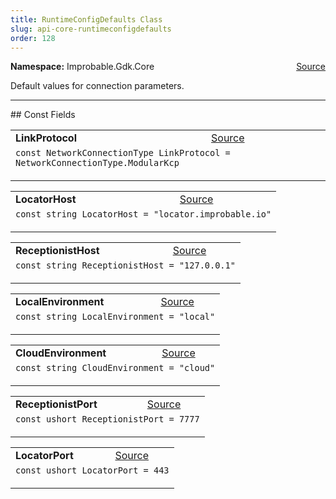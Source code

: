 ```yaml
---
title: RuntimeConfigDefaults Class
slug: api-core-runtimeconfigdefaults
order: 128
---
```


<p><b>Namespace:</b> Improbable.Gdk.Core<span style="float: right"><a href="https://www.github.com/spatialos/gdk-for-unity/blob/0.3.3/workers/unity/Packages/io.improbable.gdk.core/Config/RuntimeConfig.cs/#L8">Source</a></span></p>

</p>


<p>Default values for connection parameters. </p>






</p>
<hr style="width:100%; border-top-color:#d8d8d8" />
## Const Fields


</p>


<table class="io-api-doc">    <tr>        <td class="io-api-doc-name"><a id="linkprotocol"></a><b>LinkProtocol</b></td>        <td class="io-api-doc-source"><a href="https://www.github.com/spatialos/gdk-for-unity/blob/0.3.3/workers/unity/Packages/io.improbable.gdk.core/Config/RuntimeConfig.cs/#L10">Source</a></td>    </tr>    <tr>        <td class="io-api-doc-content" colspan="2"><code>const NetworkConnectionType LinkProtocol = NetworkConnectionType.ModularKcp</code></p></td>    </tr></table>
<table class="io-api-doc">    <tr>        <td class="io-api-doc-name"><a id="locatorhost"></a><b>LocatorHost</b></td>        <td class="io-api-doc-source"><a href="https://www.github.com/spatialos/gdk-for-unity/blob/0.3.3/workers/unity/Packages/io.improbable.gdk.core/Config/RuntimeConfig.cs/#L11">Source</a></td>    </tr>    <tr>        <td class="io-api-doc-content" colspan="2"><code>const string LocatorHost = &quot;locator.improbable.io&quot;</code></p></td>    </tr></table>
<table class="io-api-doc">    <tr>        <td class="io-api-doc-name"><a id="receptionisthost"></a><b>ReceptionistHost</b></td>        <td class="io-api-doc-source"><a href="https://www.github.com/spatialos/gdk-for-unity/blob/0.3.3/workers/unity/Packages/io.improbable.gdk.core/Config/RuntimeConfig.cs/#L12">Source</a></td>    </tr>    <tr>        <td class="io-api-doc-content" colspan="2"><code>const string ReceptionistHost = &quot;127.0.0.1&quot;</code></p></td>    </tr></table>
<table class="io-api-doc">    <tr>        <td class="io-api-doc-name"><a id="localenvironment"></a><b>LocalEnvironment</b></td>        <td class="io-api-doc-source"><a href="https://www.github.com/spatialos/gdk-for-unity/blob/0.3.3/workers/unity/Packages/io.improbable.gdk.core/Config/RuntimeConfig.cs/#L13">Source</a></td>    </tr>    <tr>        <td class="io-api-doc-content" colspan="2"><code>const string LocalEnvironment = &quot;local&quot;</code></p></td>    </tr></table>
<table class="io-api-doc">    <tr>        <td class="io-api-doc-name"><a id="cloudenvironment"></a><b>CloudEnvironment</b></td>        <td class="io-api-doc-source"><a href="https://www.github.com/spatialos/gdk-for-unity/blob/0.3.3/workers/unity/Packages/io.improbable.gdk.core/Config/RuntimeConfig.cs/#L14">Source</a></td>    </tr>    <tr>        <td class="io-api-doc-content" colspan="2"><code>const string CloudEnvironment = &quot;cloud&quot;</code></p></td>    </tr></table>
<table class="io-api-doc">    <tr>        <td class="io-api-doc-name"><a id="receptionistport"></a><b>ReceptionistPort</b></td>        <td class="io-api-doc-source"><a href="https://www.github.com/spatialos/gdk-for-unity/blob/0.3.3/workers/unity/Packages/io.improbable.gdk.core/Config/RuntimeConfig.cs/#L15">Source</a></td>    </tr>    <tr>        <td class="io-api-doc-content" colspan="2"><code>const ushort ReceptionistPort = 7777</code></p></td>    </tr></table>
<table class="io-api-doc">    <tr>        <td class="io-api-doc-name"><a id="locatorport"></a><b>LocatorPort</b></td>        <td class="io-api-doc-source"><a href="https://www.github.com/spatialos/gdk-for-unity/blob/0.3.3/workers/unity/Packages/io.improbable.gdk.core/Config/RuntimeConfig.cs/#L16">Source</a></td>    </tr>    <tr>        <td class="io-api-doc-content" colspan="2"><code>const ushort LocatorPort = 443</code></p></td>    </tr></table>










